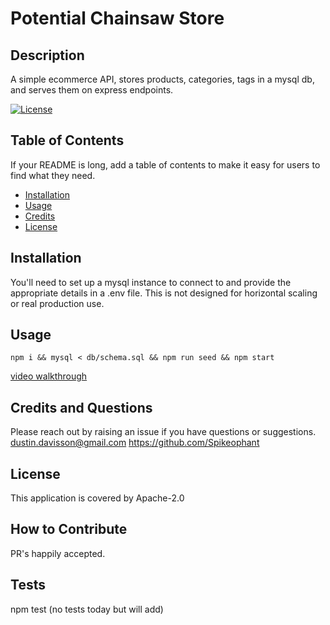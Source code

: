 
# Potential Chainsaw Store

## Description

A simple ecommerce API, stores products, categories, tags in a mysql db, and serves them on express endpoints.

[![License](https://img.shields.io/badge/License-Apache_2.0-blue.svg)](https://opensource.org/licenses/Apache-2.0)

## Table of Contents

If your README is long, add a table of contents to make it easy for users to find what they need.

- [Installation](#installation)
- [Usage](#usage)
- [Credits](#credits-and-questions)
- [License](#license)

## Installation

You'll need to set up a mysql instance to connect to and provide the appropriate details in a .env file.  This is not designed for horizontal scaling or real production use.

## Usage

```npm i && mysql < db/schema.sql && npm run seed && npm start```

[video walkthrough](https://drive.google.com/file/d/1t7IWtp4YGZvkvqb8Grf4U1s7xdWH7AtY/view)

## Credits and Questions

Please reach out by raising an issue if you have questions or suggestions.
dustin.davisson@gmail.com
https://github.com/Spikeophant

## License

This application is covered by Apache-2.0

## How to Contribute

PR's happily accepted.
## Tests

npm test (no tests today but will add)
    